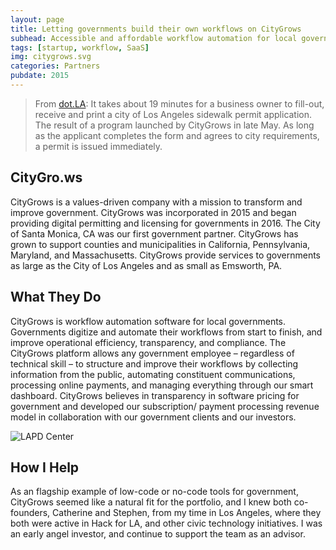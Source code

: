 ```yaml
---
layout: page
title: Letting governments build their own workflows on CityGrows
subhead: Accessible and affordable workflow automation for local governments to replace paper forms and pdfs in minutes
tags: [startup, workflow, SaaS]
img: citygrows.svg
categories: Partners
pubdate: 2015
---
```

>From <a href="https://dot.la/outdoor-restaurants-permit-2646792368.html" target="blank">dot.LA</a>: It takes about 19 minutes for a business owner to fill-out, receive and print a city of Los Angeles sidewalk permit application. The result of a program launched by CityGrows in late May. As long as the applicant completes the form and agrees to city requirements, a permit is issued immediately.

## CityGro.ws
CityGrows is a values-driven company with a mission to transform and improve government. CityGrows was incorporated in 2015 and began providing digital permitting and licensing for governments in 2016. The City of Santa Monica, CA was our first government partner. CityGrows has grown to support counties and municipalities in California, Pennsylvania, Maryland, and Massachusetts. CityGrows provide services to governments as large as the City of Los Angeles and as small as Emsworth, PA.

## What They Do

CityGrows is workflow automation software for local governments. Governments digitize and automate their workflows from start to finish, and improve operational efficiency, transparency, and compliance. The CityGrows platform allows any government employee – regardless of technical skill – to structure and improve their workflows by collecting information from the public, automating constituent communications, processing online payments, and managing everything through our smart dashboard. CityGrows believes in transparency in software pricing for government and developed our subscription/ payment processing revenue model in collaboration with our government clients and our investors. 

‍![LAPD Center]({{site.url}}/img/citygrows.gif)

## How I Help

As an flagship example of low-code or no-code tools for government, CityGrows seemed like a natural fit for the portfolio, and I knew both co-founders, Catherine and Stephen, from my time in Los Angeles, where they both were active in Hack for LA, and other civic technology initiatives. I was an early angel investor, and continue to support the team as an advisor. 
